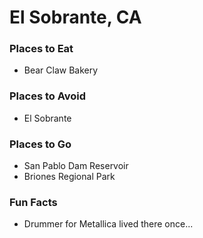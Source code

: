 # El Sobrante, CA

### Places to Eat
- Bear Claw Bakery

### Places to Avoid
- El Sobrante

### Places to Go
- San Pablo Dam Reservoir
- Briones Regional Park

### Fun Facts
- Drummer for Metallica lived there once... 
